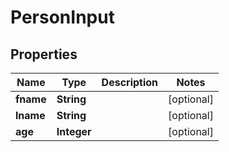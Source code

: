 

# PersonInput


## Properties

Name | Type | Description | Notes
------------ | ------------- | ------------- | -------------
**fname** | **String** |  |  [optional]
**lname** | **String** |  |  [optional]
**age** | **Integer** |  |  [optional]



